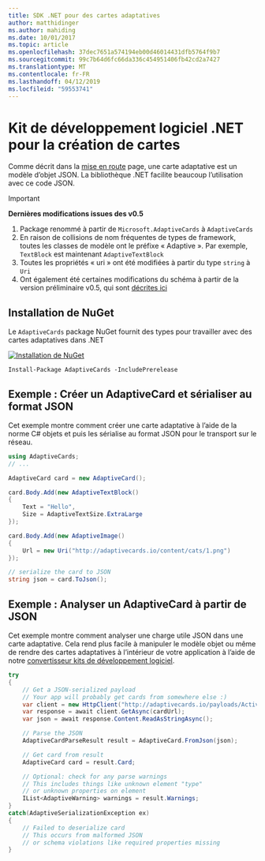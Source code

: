 ```yaml
---
title: SDK .NET pour des cartes adaptatives
author: matthidinger
ms.author: mahiding
ms.date: 10/01/2017
ms.topic: article
ms.openlocfilehash: 37dec7651a574194eb00d46014431dfb5764f9b7
ms.sourcegitcommit: 99c7b64d6fc66da336c454951406fb42cd2a7427
ms.translationtype: MT
ms.contentlocale: fr-FR
ms.lasthandoff: 04/12/2019
ms.locfileid: "59553741"
---
```

# <a name="net-sdk-for-authoring-cards"></a>Kit de développement logiciel .NET pour la création de cartes

Comme décrit dans la [mise en route](../../authoring-cards/getting-started.md) page, une carte adaptative est un modèle d’objet JSON. La bibliothèque .NET facilite beaucoup l’utilisation avec ce code JSON.

> [!IMPORTANT]
> **Dernières modifications issues des v0.5**
> 
> 1. Package renommé à partir de `Microsoft.AdaptiveCards` à `AdaptiveCards`
> 1. En raison de collisions de nom fréquentes de types de framework, toutes les classes de modèle ont le préfixe « Adaptive ». Par exemple, `TextBlock` est maintenant `AdaptiveTextBlock`
> 1. Toutes les propriétés « uri » ont été modifiées à partir du type `string` à `Uri`
> 1. Ont également été certaines modifications du schéma à partir de la version préliminaire v0.5, qui sont [décrites ici](https://github.com/Microsoft/AdaptiveCards/pull/633)


## <a name="nuget-install"></a>Installation de NuGet
Le `AdaptiveCards` package NuGet fournit des types pour travailler avec des cartes adaptatives dans .NET

[![Installation de NuGet](https://img.shields.io/nuget/vpre/AdaptiveCards.svg)](https://www.nuget.org/packages/AdaptiveCards)

```console
Install-Package AdaptiveCards -IncludePrerelease
```

## <a name="example-create-an-adaptivecard-and-serialize-to-json"></a>Exemple : Créer un AdaptiveCard et sérialiser au format JSON

Cet exemple montre comment créer une carte adaptative à l’aide de la norme C# objets et puis les sérialise au format JSON pour le transport sur le réseau.

```csharp
using AdaptiveCards;
// ...

AdaptiveCard card = new AdaptiveCard();

card.Body.Add(new AdaptiveTextBlock() 
{
    Text = "Hello",
    Size = AdaptiveTextSize.ExtraLarge
});

card.Body.Add(new AdaptiveImage() 
{
    Url = new Uri("http://adaptivecards.io/content/cats/1.png")
});

// serialize the card to JSON
string json = card.ToJson();
```

## <a name="example-parse-an-adaptivecard-from-json"></a>Exemple : Analyser un AdaptiveCard à partir de JSON

Cet exemple montre comment analyser une charge utile JSON dans une carte adaptative. Cela rend plus facile à manipuler le modèle objet ou même de rendre des cartes adaptatives à l’intérieur de votre application à l’aide de notre [convertisseur kits de développement logiciel](../../rendering-cards/getting-started.md).

```csharp
try
{
    // Get a JSON-serialized payload
    // Your app will probably get cards from somewhere else :)
    var client = new HttpClient("http://adaptivecards.io/payloads/ActivityUpdate.json");
    var response = await client.GetAsync(cardUrl);
    var json = await response.Content.ReadAsStringAsync();

    // Parse the JSON 
    AdaptiveCardParseResult result = AdaptiveCard.FromJson(json);

    // Get card from result
    AdaptiveCard card = result.Card;

    // Optional: check for any parse warnings
    // This includes things like unknown element "type"
    // or unknown properties on element
    IList<AdaptiveWarning> warnings = result.Warnings;
}
catch(AdaptiveSerializationException ex)
{
    // Failed to deserialize card 
    // This occurs from malformed JSON
    // or schema violations like required properties missing 
}
```

